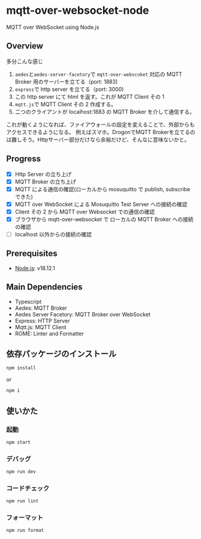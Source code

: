 # mqtt-over-websocket-node

MQTT over WebSocket using Node.js

## Overview

多分こんな感じ

1. `aedes`と`aedes-server-facetory`で `mqtt-over-webscoket` 対応の MQTT Broker 用のサーバーを立てる（port: 1883)
2. `express`で http server を立てる（port: 3000)
3. この http server にて html を返す。これが MQTT Client その 1
4. `mqtt.js`で MQTT Client その 2 作成する。
5. 二つのクライアントが localhost:1883 の MQTT Broker を介して通信する。

これが動くようになれば、ファイアウォールの設定を変えることで、外部からもアクセスできるようになる。
例えばスマホ。DrogonでMQTT Brokerを立てるのは難しそう。Httpサーバー部分だけなら余裕だけど、そんなに意味ないかと。

## Progress

- [x] Http Server の立ち上げ
- [x] MQTT Broker の立ち上げ
- [x] MQTT による通信の確認(ローカルから mosuquitto で publish, subscribe できた)
- [x] MQTT over WebSocket による Mosuquitto Test Server への接続の確認
- [x] Client その 2 から MQTT over Websocket での通信の確認
- [x] ブラウザから mqtt-over-websocket で ローカルの MQTT Broker への接続の確認
- [ ] localhost 以外からの接続の確認

## Prerequisites

- [Node.js](https://nodejs.org/en/): v18.12.1

## Main Dependencies

- Typescript
- Aedes: MQTT Broker
- Aedes Server Facetory: MQTT Broker over WebSocket
- Express: HTTP Server
- Mqtt.js: MQTT Client
- ROME: Linter and Formatter

## 依存パッケージのインストール

```bash
npm install
```

or

```bash
npm i
```

## 使いかた

### 起動

```bash
npm start
```

### デバッグ

```bash
npm run dev
```

### コードチェック

```bash
npm run lint
```

### フォーマット

```bash
npm run format
```
